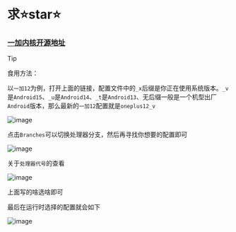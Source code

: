 # 求⭐star⭐

### [一加内核开源地址](https://github.com/OnePlusOSS/kernel_manifest)

> [!TIP]
>
> 食用方法：
> 
> 以``一加12``为例，打开上面的链接，配置文件中的``_x``后缀是你正在使用系统版本。``_v``是``Android15``、``_u``是``Android14``、``_t``是``Android13``、无后缀一般是一个机型出厂``Android``版本，那么最新的``一加12``配置就是``oneplus12_v``
>
> ![image](https://github.com/user-attachments/assets/737fcdb5-fce0-473d-8945-f1491db5727a)
>
> 点击``Branches``可以切换处理器分支，然后再寻找你想要的配置即可
>
> ![image](https://github.com/user-attachments/assets/58f31536-b88e-4613-9865-3e0574868928)
>
> 关于``处理器代号``的查看
>
> ![image](https://github.com/user-attachments/assets/fc217103-24ef-45fa-a7e1-f13cfd64f771)
>
> 上面写的啥选啥即可
>
> 最后在运行时选择的配置就会如下
>
>![image](https://github.com/user-attachments/assets/00873942-929b-496f-9276-daceaa3d159e)
